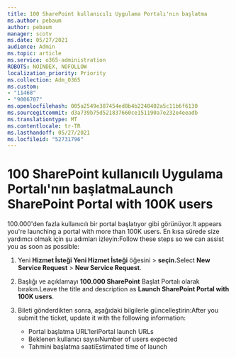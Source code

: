 ```yaml
---
title: 100 SharePoint kullanıcılı Uygulama Portalı'nın başlatma
ms.author: pebaum
author: pebaum
manager: scotv
ms.date: 05/27/2021
audience: Admin
ms.topic: article
ms.service: o365-administration
ROBOTS: NOINDEX, NOFOLLOW
localization_priority: Priority
ms.collection: Adm_O365
ms.custom:
- "11468"
- "9006707"
ms.openlocfilehash: 005a2549e387454ed8b4b2240402a5c11b6f6130
ms.sourcegitcommit: d3a739b75d521837660ce151190a7e232e4eeadb
ms.translationtype: MT
ms.contentlocale: tr-TR
ms.lasthandoff: 05/27/2021
ms.locfileid: "52731796"
---
```

# <a name="launch-sharepoint-portal-with-100k-users"></a><span data-ttu-id="6732d-102">100 SharePoint kullanıcılı Uygulama Portalı'nın başlatma</span><span class="sxs-lookup"><span data-stu-id="6732d-102">Launch SharePoint Portal with 100K users</span></span>

<span data-ttu-id="6732d-103">100.000'den fazla kullanıcılı bir portal başlatıyor gibi görünüyor.</span><span class="sxs-lookup"><span data-stu-id="6732d-103">It appears you're launching a portal with more than 100K users.</span></span> <span data-ttu-id="6732d-104">En kısa sürede size yardımcı olmak için şu adımları izleyin:</span><span class="sxs-lookup"><span data-stu-id="6732d-104">Follow these steps so we can assist you as soon as possible:</span></span>

1. <span data-ttu-id="6732d-105">Yeni **Hizmet İsteği Yeni Hizmet İsteği** öğesini  >  **seçin.**</span><span class="sxs-lookup"><span data-stu-id="6732d-105">Select **New Service Request** > **New Service Request**.</span></span>

1. <span data-ttu-id="6732d-106">Başlığı ve açıklamayı **100.000 SharePoint** Başlat Portalı olarak bırakın.</span><span class="sxs-lookup"><span data-stu-id="6732d-106">Leave the title and description as **Launch SharePoint Portal with 100K users**.</span></span>

1. <span data-ttu-id="6732d-107">Bileti gönderdikten sonra, aşağıdaki bilgilerle güncelleştirin:</span><span class="sxs-lookup"><span data-stu-id="6732d-107">After you submit the ticket, update it with the following information:</span></span>

    - <span data-ttu-id="6732d-108">Portal başlatma URL'leri</span><span class="sxs-lookup"><span data-stu-id="6732d-108">Portal launch URLs</span></span> 
    - <span data-ttu-id="6732d-109">Beklenen kullanıcı sayısı</span><span class="sxs-lookup"><span data-stu-id="6732d-109">Number of users expected</span></span> 
    - <span data-ttu-id="6732d-110">Tahmini başlatma saati</span><span class="sxs-lookup"><span data-stu-id="6732d-110">Estimated time of launch</span></span> 
